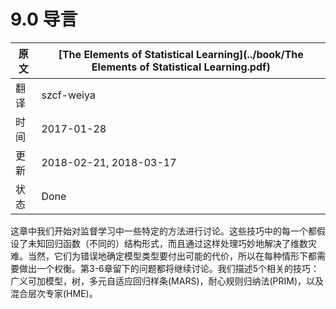 # 9.0 导言

| 原文   | [The Elements of Statistical Learning](../book/The Elements of Statistical Learning.pdf) |
| ---- | ---------------------------------------- |
| 翻译   | szcf-weiya                               |
| 时间   | 2017-01-28                               |
| 更新   | 2018-02-21, 2018-03-17 |
| 状态 | Done |

这章中我们开始对监督学习中一些特定的方法进行讨论。这些技巧中的每一个都假设了未知回归函数（不同的）结构形式，而且通过这样处理巧妙地解决了维数灾难。当然，它们为错误地确定模型类型要付出可能的代价，所以在每种情形下都需要做出一个权衡。第3-6章留下的问题都将继续讨论。我们描述5个相关的技巧：广义可加模型，树，多元自适应回归样条(MARS)，耐心规则归纳法(PRIM)，以及混合层次专家(HME)。
